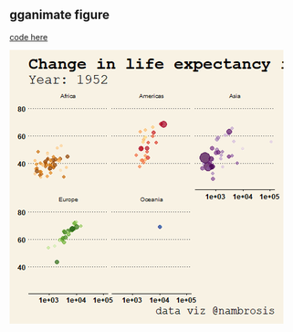 ## gganimate figure
[code here](https://github.com/nicoambrosis/Advanced-Data-Visualization-with-R/blob/main/Week%203/gganimate/life_expectancy_NMA.R)

![](https://github.com/nicoambrosis/Advanced-Data-Visualization-with-R/blob/main/Week%203/gganimate/Life_expectancy_2.gif)
